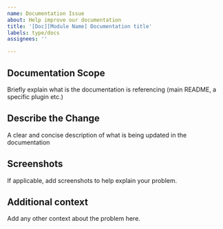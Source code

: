 ```yaml
---
name: Documentation Issue
about: Help improve our documentation
title: '[Doc][Module Name] Documentation title'
labels: type/docs
assignees: ''

---
```


## Documentation Scope
Briefly explain what is the documentation is referencing (main README, a specific plugin etc.)

## Describe the Change
A clear and concise description of what is being updated in the documentation

## Screenshots
If applicable, add screenshots to help explain your problem.

## Additional context
Add any other context about the problem here.
